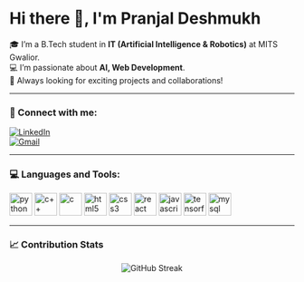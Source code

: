 # Hi there 👋, I'm Pranjal Deshmukh

🎓 I’m a B.Tech student in **IT (Artificial Intelligence & Robotics)** at MITS Gwalior.  
💻 I’m passionate about **AI, Web Development**.  
🚀 Always looking for exciting projects and collaborations!  

---

### 💼 Connect with me:
[![LinkedIn](https://img.shields.io/badge/LinkedIn-0077B5?style=for-the-badge&logo=linkedin&logoColor=white)](https://www.linkedin.com/in/pranjal-deshmukh-2b0197280/)   
[![Gmail](https://img.shields.io/badge/Gmail-D14836?style=for-the-badge&logo=gmail&logoColor=white)](mailto:pranjaldeshmukh16@gmail.com)

---

### 💻 Languages and Tools:
<p align="left"> 
  <img src="https://cdn.jsdelivr.net/gh/devicons/devicon/icons/python/python-original.svg" alt="python" width="40" height="40"/> 
 <img src="https://cdn.jsdelivr.net/gh/devicons/devicon/icons/cplusplus/cplusplus-original.svg" alt="c++" width="40" height="40"/>
  <img src="https://cdn.jsdelivr.net/gh/devicons/devicon/icons/c/c-original.svg" alt="c" width="40" height="40"/>
    <img src="https://cdn.jsdelivr.net/gh/devicons/devicon/icons/html5/html5-original.svg" alt="html5" width="40" height="40"/> 
  <img src="https://cdn.jsdelivr.net/gh/devicons/devicon/icons/css3/css3-original.svg" alt="css3" width="40" height="40"/> 
  <img src="https://cdn.jsdelivr.net/gh/devicons/devicon/icons/react/react-original.svg" alt="react" width="40" height="40"/>  
    <img src="https://cdn.jsdelivr.net/gh/devicons/devicon/icons/javascript/javascript-original.svg" alt="javascript" width="40" height="40"/>
  <img src="https://cdn.jsdelivr.net/gh/devicons/devicon/icons/tensorflow/tensorflow-original.svg" alt="tensorflow" width="40" height="40"/> 
  <img src="https://cdn.jsdelivr.net/gh/devicons/devicon/icons/mysql/mysql-original.svg" alt="mysql" width="40" height="40"/> 

</p>

---

### 📈 Contribution Stats
<p align="center">
  <img src="https://github-readme-streak-stats.herokuapp.com/?user=Pranjaldeshmukh3&theme=radical&hide_border=true" alt="GitHub Streak" />
</p>



